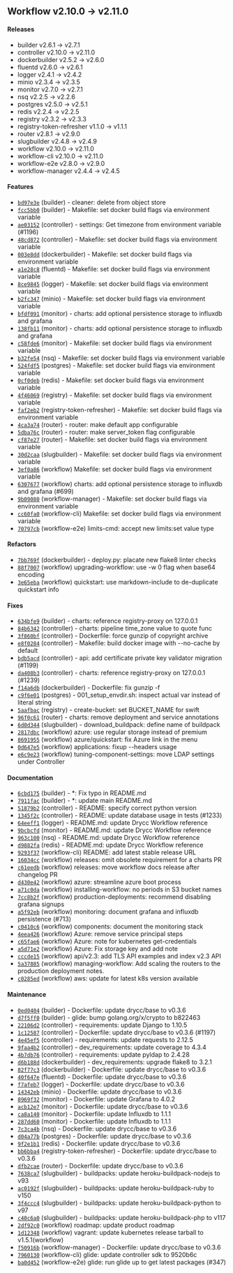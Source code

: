 ## Workflow v2.10.0 -> v2.11.0

#### Releases

- builder v2.6.1 -> v2.7.1
- controller v2.10.0 -> v2.11.0
- dockerbuilder v2.5.2 -> v2.6.0
- fluentd v2.6.0 -> v2.6.1
- logger v2.4.1 -> v2.4.2
- minio v2.3.4 -> v2.3.5
- monitor v2.7.0 -> v2.7.1
- nsq v2.2.5 -> v2.2.6
- postgres v2.5.0 -> v2.5.1
- redis v2.2.4 -> v2.2.5
- registry v2.3.2 -> v2.3.3
- registry-token-refresher v1.1.0 -> v1.1.1
- router v2.8.1 -> v2.9.0
- slugbuilder v2.4.8 -> v2.4.9
- workflow v2.10.0 -> v2.11.0
- workflow-cli v2.10.0 -> v2.11.0
- workflow-e2e v2.8.0 -> v2.9.0
- workflow-manager v2.4.4 -> v2.4.5

#### Features

- [`bd97e3e`](https://github.com/drycc/builder/commit/bd97e3e15ff406989d6c97d1d572b1206787b9a2) (builder) - cleaner: delete from object store
- [`fcc5bb0`](https://github.com/drycc/builder/commit/fcc5bb0666adf892c12f17d2ae4a66f5abe45869) (builder) - Makefile: set docker build flags via environment variable
- [`ae03152`](https://github.com/drycc/controller/commit/ae03152028aee5bb181c20a2ed58dff215ba2812) (controller) - settings: Get timezone from environment variable (#1196)
- [`48cd872`](https://github.com/drycc/controller/commit/48cd87272e85a4e5d7fb75b30636ce38d67183a8) (controller) - Makefile: set docker build flags via environment variable
- [`003e8dd`](https://github.com/drycc/dockerbuilder/commit/003e8dd9c1f71c8cbe5a30c70955c356c80b4c3b) (dockerbuilder) - Makefile: set docker build flags via environment variable
- [`a1e28c8`](https://github.com/drycc/fluentd/commit/a1e28c86e1719f2112f9157574bf021c31218535) (fluentd) - Makefile: set docker build flags via environment variable
- [`8ce9845`](https://github.com/drycc/logger/commit/8ce9845701e62d000a95174417f325df3e7107d9) (logger) - Makefile: set docker build flags via environment variable
- [`b2fc347`](https://github.com/drycc/minio/commit/b2fc347315860b2da8d13f6e405c8b65bdb252ea) (minio) - Makefile: set docker build flags via environment variable
- [`bfdf091`](https://github.com/drycc/monitor/commit/bfdf091c3768ab4dfd2bdae2360c81280d7b466e) (monitor) - charts: add optional persistence storage to influxdb and grafana
- [`138fb11`](https://github.com/drycc/monitor/commit/138fb11af703f410c9861c0f048ee5fec803a12f) (monitor) - charts: add optional persistence storage to influxdb and grafana
- [`c58fde6`](https://github.com/drycc/monitor/commit/c58fde69e32fcd118862e927527c565b2c8e8a9c) (monitor) - Makefile: set docker build flags via environment variable
- [`b32fe54`](https://github.com/drycc/nsq/commit/b32fe54dcbc19a5ecfe38616f58494facbea67e0) (nsq) - Makefile: set docker build flags via environment variable
- [`524fdf5`](https://github.com/drycc/postgres/commit/524fdf51282ca688201db61e01e818cfcb9d89eb) (postgres) - Makefile: set docker build flags via environment variable
- [`0cf0deb`](https://github.com/drycc/redis/commit/0cf0debb6f891a2d8f5ca4197106b235a7c6712b) (redis) - Makefile: set docker build flags via environment variable
- [`4f46069`](https://github.com/drycc/registry/commit/4f46069113c8093b03c56bfbe1fd6dae701fe726) (registry) - Makefile: set docker build flags via environment variable
- [`faf2eb2`](https://github.com/drycc/registry-token-refresher/commit/faf2eb211b42f98fd1a5936af573b7870ab65fcc) (registry-token-refresher) - Makefile: set docker build flags via environment variable
- [`4ca3a74`](https://github.com/drycc/router/commit/4ca3a7411e4ddcacde3759c3be7a543e2f269818) (router) - router: make default app configurable
- [`5dba76c`](https://github.com/drycc/router/commit/5dba76ca8c8d8201291dd3a5231fcd08875561b8) (router) - router: make server_token flag configurable
- [`cf87e27`](https://github.com/drycc/router/commit/cf87e2700ebfc1cacc8b332026e6b5a5bc572bdb) (router) - Makefile: set docker build flags via environment variable
- [`30d2caa`](https://github.com/drycc/slugbuilder/commit/30d2caa540ae9658e6ca0bb97ffd66abe509afcd) (slugbuilder) - Makefile: set docker build flags via environment variable
- [`3ef0a86`](https://github.com/drycc/workflow/commit/3ef0a8615ad77f407f7b275644e42e07c597a38d) (workflow) Makefile: set docker build flags via environment variable
- [`6307677`](https://github.com/drycc/workflow/commit/630767794f1b4254e7f3c46b103ab3bb77420133) (workflow) charts: add optional persistence storage to influxdb and grafana (#699)
- [`9b09080`](https://github.com/drycc/workflow-manager/commit/9b09080ce7ba6991362c33bf55d58a6753131706) (workflow-manager) - Makefile: set docker build flags via environment variable
- [`cc60fa0`](https://github.com/drycc/workflow-cli/commit/cc60fa059aa3e7a61bc3d68a0aea5e2bd01c531f) (workflow-cli) Makefile: set docker build flags via environment variable
- [`70797cb`](https://github.com/drycc/workflow-e2e/commit/70797cbdb76251ccbefc052820f81e52eaa7765f) (workflow-e2e) limits-cmd: accept new limits:set value type

#### Refactors

- [`7bb769f`](https://github.com/drycc/dockerbuilder/commit/7bb769f48a09c01f081ca79123be0526ecde7de3) (dockerbuilder) - deploy.py: placate new flake8 linter checks
- [`88f7007`](https://github.com/drycc/workflow/commit/88f7007c8f547946dfe6e5bc64ad93bab3a226a3) (workflow) upgrading-workflow: use -w 0 flag when base64 encoding
- [`3e65eba`](https://github.com/drycc/workflow/commit/3e65ebadbbbaf64eeed35c9e4c68bf145a555382) (workflow) quickstart: use markdown-include to de-duplicate quickstart info

#### Fixes

- [`634bfe9`](https://github.com/drycc/builder/commit/634bfe9409c8a8ac4060e25ce16cc4a1e374509d) (builder) - charts: reference registry-proxy on 127.0.0.1
- [`84b6342`](https://github.com/drycc/controller/commit/84b63426e4331ffba39cf16f75b135b43393cde4) (controller) - charts: pipeline time_zone value to quote func
- [`3f860bf`](https://github.com/drycc/controller/commit/3f860bfca316ecfa0de0b5318114c883bdceaf16) (controller) - Dockerfile: force gunzip of copyright archive
- [`e8f0284`](https://github.com/drycc/controller/commit/e8f0284da2c190d9b75d6d5ffbca0ae669f7e008) (controller) - Makefile: build docker image with --no-cache by default
- [`bdb5acd`](https://github.com/drycc/controller/commit/bdb5acdfb9dde926ca57b2c8c3be9df742b2e038) (controller) - api: add certificate private key validator migration (#1199)
- [`da408b3`](https://github.com/drycc/controller/commit/da408b3fb94c5af5f559a18746208d411d1a6aa1) (controller) - charts: reference registry-proxy on 127.0.0.1 (#1239)
- [`f14a6db`](https://github.com/drycc/dockerbuilder/commit/f14a6db42b436aee01abf328fac65472476b9dd1) (dockerbuilder) - Dockerfile: fix gunzip -f
- [`c9f6e01`](https://github.com/drycc/postgres/commit/c9f6e01574dfca47f9827ada5972739a4dc6487c) (postgres) - 001_setup_envdir.sh: inspect actual var instead of literal string
- [`5aafbac`](https://github.com/drycc/registry/commit/5aafbac11dd1e345dca8836df802b33f6518a3c3) (registry) - create-bucket: set BUCKET_NAME for swift
- [`96f0c61`](https://github.com/drycc/router/commit/96f0c6172ff9570fd2dc5259ad23a2201a7e457a) (router) - charts: remove deployment and service annotations
- [`6d0d344`](https://github.com/drycc/slugbuilder/commit/6d0d3448b6b02612e64f680cff83233ed7cbf940) (slugbuilder) - download_buildpack: define name of buildpack
- [`2817dbc`](https://github.com/drycc/workflow/commit/2817dbc8f5d98efb97ea7a54b51314c8fc8e923c) (workflow) azure: use regular storage instead of premium
- [`8691955`](https://github.com/drycc/workflow/commit/8691955c044f3ad2fab3a5db907b2ebd5146f16c) (workflow) azure/quickstart: fix Azure link in the menu
- [`0d647e5`](https://github.com/drycc/workflow/commit/0d647e516764ef9dae4f61897f24dbcc58b50d25) (workflow) applications: fixup --headers usage
- [`e6c9e23`](https://github.com/drycc/workflow/commit/e6c9e23923b3594819cea370c97b10ef187620a6) (workflow) tuning-component-settings: move LDAP settings under Controller

#### Documentation

- [`6cbd175`](https://github.com/drycc/builder/commit/6cbd175b4052a419577fc23a81d157b3560a96d9) (builder) - *: Fix typo in README.md
- [`7911fac`](https://github.com/drycc/builder/commit/7911face08f89032a664246f914bdd3a8570e9ec) (builder) - *: update main README.md
- [`51879b2`](https://github.com/drycc/controller/commit/51879b2913151cf3d11fb90bdd42da9702bd30cc) (controller) - README: specify correct python version
- [`1345f2c`](https://github.com/drycc/controller/commit/1345f2cafa69886cd2bfcc463d29cec3aac025a7) (controller) - README: update database usage in tests (#1233)
- [`64eeff1`](https://github.com/drycc/logger/commit/64eeff17a8684d4caf10f528a89a5f7dae9d87a7) (logger) - README.md: update Drycc Workflow reference
- [`9bcbcfd`](https://github.com/drycc/monitor/commit/9bcbcfd780a506dc655b370e6953c3c8212cef5f) (monitor) - README.md: update Drycc Workflow reference
- [`963c100`](https://github.com/drycc/nsq/commit/963c1003910f659b49675ce1bb26948c269019cf) (nsq) - README.md: update Drycc Workflow reference
- [`d9882fa`](https://github.com/drycc/redis/commit/d9882fac0b33c95987ca78727aa71beadde2e3a9) (redis) - README.md: update Drycc Workflow reference
- [`9293f37`](https://github.com/drycc/workflow-cli/commit/9293f37a5551defb9f2775b47fdb6eae1bda1c24) (workflow-cli) README: add latest stable release URL
- [`16034cc`](https://github.com/drycc/workflow/commit/16034cc94930b98be97ef1eb3456ee7681574608) (workflow) releases: omit obsolete requirement for a charts PR
- [`c61eedb`](https://github.com/drycc/workflow/commit/c61eedb184fab6b4f071fc27c307670675430db5) (workflow) releases: move workflow docs release after changelog PR
- [`d430e42`](https://github.com/drycc/workflow/commit/d430e42a089e923dc9afa6f39050d37e81330fe3) (workflow) azure: streamline azure boot process
- [`a71c0da`](https://github.com/drycc/workflow/commit/a71c0da9befc24a1dd267350c974d32317ec5c78) (workflow) installing-workflow: no periods in S3 bucket names
- [`7cc8b2f`](https://github.com/drycc/workflow/commit/7cc8b2f4c93469d8dbda7739196950360460dfd5) (workflow) production-deployments: recommend disabling grafana signups
- [`a5f92eb`](https://github.com/drycc/workflow/commit/a5f92ebbbe04761520659b36d572187ead5bbd97) (workflow) monitoring: document grafana and influxdb persistence (#713)
- [`c0410c6`](https://github.com/drycc/workflow/commit/c0410c66c93ff78d3e36a35025b362d5e6261b70) (workflow) components: document the monitoring stack
- [`4eea426`](https://github.com/drycc/workflow/commit/4eea4265c4345aaf0594193dfd0c243b947356bf) (workflow) Azure: remove service principal steps
- [`c65fae6`](https://github.com/drycc/workflow/commit/c65fae60895f7d286a3a8a4ff73fc81aa716a677) (workflow) Azure: note for kubernetes get-credentials
- [`a5d71e2`](https://github.com/drycc/workflow/commit/a5d71e2ddfd377c71e18e9fe5e4e198a3c398366) (workflow) Azure: Fix storage key and add note
- [`cccde15`](https://github.com/drycc/workflow/commit/cccde1538f37dd96b2166f456a64f01c51785e7f) (workflow) api/v2.3: add TLS API examples and index v2.3 API
- [`5a37885`](https://github.com/drycc/workflow/commit/5a3788539d3ee5dc32d7fb7189b28b5a19b82417) (workflow) managing-workflow: Add scaling the routers to the production deployment notes.
- [`c0285ed`](https://github.com/drycc/workflow/commit/c0285ed9edf6990161a9321159252a5d2318da22) (workflow) aws: update for latest k8s version available

#### Maintenance

- [`0ed0404`](https://github.com/drycc/builder/commit/0ed0404b928789d9bbf0278f9f13d688e7f3e11f) (builder) - Dockerfile: update drycc/base to v0.3.6
- [`d7f5ff0`](https://github.com/drycc/builder/commit/d7f5ff03d6801826c2137ed7ad046b2a0ce016c6) (builder) - glide: bump golang.org/x/crypto to b822463
- [`22106d2`](https://github.com/drycc/controller/commit/22106d22694d8108125af6a63d70d9d84608303b) (controller) - requirements: update Django to 1.10.5
- [`1c12587`](https://github.com/drycc/controller/commit/1c125875280a80ed4faf052732b1f6ffb7da544e) (controller) - Dockerfile: update drycc/base to v0.3.6 (#1197)
- [`4e45ef5`](https://github.com/drycc/controller/commit/4e45ef5866ff368de3ae7fb018ccf36de79dc376) (controller) - requirements: update requests to 2.12.5
- [`9faa4b2`](https://github.com/drycc/controller/commit/9faa4b22a34565b17db2c98e13823f15049b69c2) (controller) - dev_requirements: update coverage to 4.3.4
- [`4b7db76`](https://github.com/drycc/controller/commit/4b7db7670ea134b5716226a1a355d24751c46108) (controller) - requirements: update pyldap to 2.4.28
- [`d6b188d`](https://github.com/drycc/dockerbuilder/commit/d6b188d954bbef0ae6a296886596d533b006adf5) (dockerbuilder) - dev_requirements: upgrade flake8 to 3.2.1
- [`82f77c3`](https://github.com/drycc/dockerbuilder/commit/82f77c31963833f8d5624d4a69b0edef548fa4d1) (dockerbuilder) - Dockerfile: update drycc/base to v0.3.6
- [`40f647e`](https://github.com/drycc/fluentd/commit/40f647e00b0437c276386f4dcfa11bb761b2686c) (fluentd) - Dockerfile: update drycc/base to v0.3.6
- [`f7afeb7`](https://github.com/drycc/logger/commit/f7afeb7d15b2d7b2c1ab4331b1d2aa91d28e2d8e) (logger) - Dockerfile: update drycc/base to v0.3.6
- [`14342eb`](https://github.com/drycc/minio/commit/14342eb74e910a67ec060998ad21ea1f0aa61e8e) (minio) - Dockerfile: update drycc/base to v0.3.6
- [`8969f32`](https://github.com/drycc/monitor/commit/8969f3205d909dd06e171fec5f07a9b0e57ec357) (monitor) - Dockerfile: update Grafana to 4.0.2
- [`acb12e7`](https://github.com/drycc/monitor/commit/acb12e7490c52368978401a15030a8c8badb640f) (monitor) - Dockerfile: update drycc/base to v0.3.6
- [`ca8a140`](https://github.com/drycc/monitor/commit/ca8a14030e93ae332f90b15a19244f3803f976b7) (monitor) - Dockerfile: update Influxdb to 1.1.1
- [`287dd60`](https://github.com/drycc/monitor/commit/287dd60d606b0f2ea5e93638f12d20a6a31e09ea) (monitor) - Dockerfile: update Influxdb to 1.1.1
- [`7c3ca4b`](https://github.com/drycc/nsq/commit/7c3ca4b4a67a308f27852f07747b9914322556c4) (nsq) - Dockerfile: update drycc/base to v0.3.6
- [`d04a77b`](https://github.com/drycc/postgres/commit/d04a77b0addff9dfb48696b60ea969097be9974a) (postgres) - Dockerfile: update drycc/base to v0.3.6
- [`9f2e1b1`](https://github.com/drycc/redis/commit/9f2e1b13f95726dc5b82c668ded32ee44af0c063) (redis) - Dockerfile: update drycc/base to v0.3.6
- [`bb6bba4`](https://github.com/drycc/registry-token-refresher/commit/bb6bba4258a9dba4b8de2bcc1aebda4330061401) (registry-token-refresher) - Dockerfile: update drycc/base to v0.3.6
- [`dfb2cae`](https://github.com/drycc/router/commit/dfb2caef93642e87b737dad0b27ddd71526104a3) (router) - Dockerfile: update drycc/base to v0.3.6
- [`7638ca7`](https://github.com/drycc/slugbuilder/commit/7638ca7744b18fd9a83eccfb28e30595257d2495) (slugbuilder) - buildpacks: update heroku-buildpack-nodejs to v93
- [`ac0192f`](https://github.com/drycc/slugbuilder/commit/ac0192fbbd7ecf6bf217239fa65a352648daf498) (slugbuilder) - buildpacks: update heroku-buildpack-ruby to v150
- [`3f4ccc4`](https://github.com/drycc/slugbuilder/commit/3f4ccc4128114a3984203c8773090046f3393375) (slugbuilder) - buildpacks: update heroku-buildpack-python to v97
- [`c40c6a0`](https://github.com/drycc/slugbuilder/commit/c40c6a04b3c6a62b27ad739b9e7f25c23aa2380a) (slugbuilder) - buildpacks: update heroku-buildpack-php to v117
- [`2df92c0`](https://github.com/drycc/workflow/commit/2df92c0875ff2b12212f0320e29f724e53beae14) (workflow) roadmap: update product roadmap
- [`1d12348`](https://github.com/drycc/workflow/commit/1d12348ed0d96a1e090d5a8d15b07921665e2021) (workflow) vagrant: update kubernetes release tarball to v1.5.1(workflow)
- [`f50916b`](https://github.com/drycc/workflow-manager/commit/f50916b2f0d0a7a07854a15b6a8550b5672126a6) (workflow-manager) - Dockerfile: update drycc/base to v0.3.6
- [`7960130`](https://github.com/drycc/workflow-cli/commit/7960130d68000a1a77929c452645cdc1aeaf5e7b) (workflow-cli) glide: update controller sdk to 9520b6c
- [`ba0d452`](https://github.com/drycc/workflow-e2e/commit/ba0d452c455fb1622ef602e672fea8bfb8da8a25) (workflow-e2e) glide: run glide up to get latest packages (#347)
